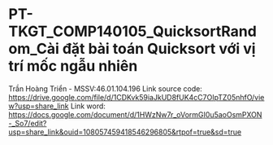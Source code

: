 # PT-TKGT_COMP140105_QuicksortRandom_Cài đặt bài toán Quicksort với vị trí mốc ngẫu nhiên 
Trần Hoàng Triển - MSSV:46.01.104.196 
Link source code: https://drive.google.com/file/d/1CDKvk59iaJkUD8fUK4cC7OIpTZ05nhfO/view?usp=share_link
Link word: https://docs.google.com/document/d/1HWzNw7r_oVormGI0u5aoOsmPXON-_So7/edit?usp=share_link&ouid=108057459418546296805&rtpof=true&sd=true

